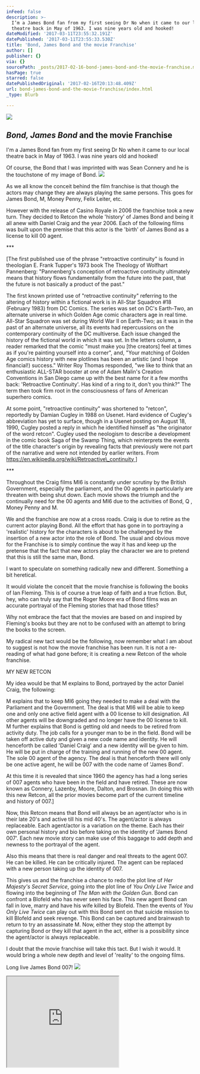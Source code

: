 ```yaml
---
inFeed: false
description: >-
  I’m a James Bond fan from my first seeing Dr No when it came to our local
  theatre back in May of 1963. I was nine years old and hooked!
dateModified: '2017-03-11T23:55:32.191Z'
datePublished: '2017-03-11T23:55:33.530Z'
title: 'Bond, James Bond and the movie Franchise'
author: []
publisher: {}
via: {}
sourcePath: _posts/2017-02-16-bond-james-bond-and-the-movie-franchise.md
hasPage: true
starred: false
datePublishedOriginal: '2017-02-16T20:13:48.409Z'
url: bond-james-bond-and-the-movie-franchise/index.html
_type: Blurb

---
```

![](https://the-grid-user-content.s3-us-west-2.amazonaws.com/a77a3b49-6ef1-4a38-b493-5203bd213f05.jpg)

## _Bond, James Bond_ and the movie Franchise

I'm a James Bond fan from my first seeing Dr No when it came to our local theatre back in May of 1963\. I was nine years old and hooked!

Of course, the Bond that I was imprinted with was Sean Connery and he is the touchstone of my image of Bond.
![](https://the-grid-user-content.s3-us-west-2.amazonaws.com/7be07f0a-429e-4d59-a558-09a27626c918.jpg)

As we all know the conceit behind the film franchise is that though the actors may change they are always playing the same persons. This goes for James Bond, M, Money Penny, Felix Leiter, etc.

However with the release of Casino Royale in 2006 the franchise took a new turn. They decided to Retcon the whole 'history' of James Bond and being it all anew with Daniel Craig and the year 2006\. Each of the following films was built upon the premise that this actor is the 'birth' of James Bond as a license to kill 00 agent.

\*\*\*

\[The first published
use of the phrase "retroactive continuity" is found in theologian E.
Frank Tupper's 1973 book The Theology of Wolfhart Pannenberg:
"Pannenberg's conception of retroactive continuity ultimately means that
history flows fundamentally from the future into the past, that the future is
not basically a product of the past."

The first known printed use of "retroactive continuity" referring to the altering of
history within a fictional work is in All-Star Squadron \#18 (February 1983)
from DC Comics. The series was set on DC's Earth-Two, an alternate universe in
which Golden Age comic characters age in real time. All-Star Squadron was set
during World War II on Earth-Two; as it was in the past of an alternate
universe, all its events had repercussions on the contemporary continuity of
the DC multiverse. Each issue changed the history of the fictional world in
which it was set. In the letters column, a reader remarked that the comic
"must make you \[the creators\] feel at times as if you're painting yourself
into a corner", and, "Your matching of Golden Age comics history with
new plotlines has been an artistic (and I hope financial!) success."
Writer Roy Thomas responded, "we like to think that an enthusiastic
ALL-STAR booster at one of Adam Malin's Creation Conventions in San Diego came
up with the best name for it a few months back: 'Retroactive Continuity'. Has
kind of a ring to it, don't you think?" The term then took firm root in
the consciousness of fans of American superhero comics.

At some point,
"retroactive continuity" was shortened to "retcon",
reportedly by Damian Cugley in 1988 on Usenet. Hard evidence of Cugley's
abbreviation has yet to surface, though in a Usenet posting on August 18, 1990,
Cugley posted a reply in which he identified himself as "the originator of
the word retcon".  Cugley used the neologism to describe a development in the comic book Saga of the Swamp Thing, which reinterprets the events of the title character's origin by revealing facts that previously were not part of the narrative and were not intended by earlier writers. From [https://en.wikipedia.org/wiki/Retroactive\_continuity ][0]\]

\*\*\*

Throughout the Craig films MI6 is constantly under scrutiny by the British Government, especially the parliament, and the 00 agents in particularly are threaten with being shut down. Each movie shows the triumph and the continually need for the 00 agents and MI6 due to the activities of Bond, Q , Money Penny and M.

We and the franchise are now at a cross roads. Craig is due to retire as the current actor playing Bond. All the effort that has gone in to portraying a 'realistic' history for the characters is about to be challenged by the insertion of a new actor into the role of Bond. The usual and obvious move for the Franchise is to simply continue the way it has and keep up the pretense that the fact that new actors play the character we are to pretend
that this is still the same man, Bond.

I want to speculate on something radically new and different. Something a bit heretical.

It would violate the conceit that the movie franchise is following the books of Ian Fleming. This is of course a true leap of faith and a true fiction. But, hey, who can truly say that the Roger Moore era of Bond films was an accurate portrayal of the Fleming stories that had those titles? 

Why not embrace the fact that the movies are based on and inspired by Fleming's books but they are not to be confused with an attempt to bring the books to the screen.

My radical new tact would be the following, now remember what I am about to suggest is not how the movie franchise has been run. It is not a re-reading of what had gone before; it is creating a new Retcon of the whole franchise.

MY NEW RETCON

My idea would be that M explains to Bond, portrayed by the actor Daniel Craig, the following:

M explains that to keep MI6 going they needed to make a deal
with the Parliament and the Government. The deal is that MI6 will be able to
keep one and only one active field agent with a 00 license to kill designation.
All other agents will be downgraded and no longer have the 00 license to kill.
M further explains that Bond is getting old and needs to be retired from
activity duty. The job calls for a younger man to be in the field. Bond will be
taken off active duty and given a new code name and identity. He will
henceforth be called 'Daniel Craig' and a new identity will be given to him. He
will be put in charge of the training and running of the new 00 agent. The sole
00 agent of the agency. The deal is that henceforth there will only be one
active agent, he will be 007 with the code name of 'James Bond'. 

At this time it is revealed that since 1960 the agency has had a long series of 007 agents who have been in the field and have retired.
These are now known as Connery, Lazenby, Moore, Dalton, and Brosnan. \[In doing
this with this new Retcon, all the prior movies become part of the current
timeline and history of 007.\]

Now, this Retcon means that Bond will always be an agent/actor who is in their late 20's and active till his mid 40's. The agent/actor is always replaceable. Each agent/actor is a variation on the theme. Each has their own personal history and bio before taking on the
identity of 'James Bond 007'. Each new movie story can make use of this baggage
to add depth and newness to the portrayal of the agent. 

Also this means that there is real danger and real threats to the agent 007\. He can be killed. He can be critically injured. The agent can be replaced with a new person taking up the identity of 007\.

This gives us and the franchise a chance to redo the plot line of _Her Majesty's Secret Service_, going into the plot line of _You Only Live Twice_ and flowing into the beginning of _The Man with the Golden Gun_. Bond can confront a Blofeld who has never seen his face. This new agent Bond can fall in love, marry and have his wife killed by Blofeld. Then the events of _You Only Live Twice_ can play out with this Bond sent on that suicide mission to kill Blofeld and seek revenge. This Bond can be captured and brainwash to return to try an assassinate M. Now, either they stop the attempt by capturing Bond or they kill that agent in the act, either is a possibility since the agent/actor is always replaceable.

I doubt that the movie franchise will take this tact. But I wish it would. It would bring a whole new depth and level of 'reality' to the ongoing films.

Long live James Bond 007!
![](https://the-grid-user-content.s3-us-west-2.amazonaws.com/7f0ef0fc-9bac-4313-877b-f16c0a0e1e36.png)

<iframe src="https://the-grid.github.io/ed-userhtml/?g=eJxNkUFPwzAMhe_9FVGRWCutCSAhIdruMIkDl12AE0IoS5wt3ZpUcVqoEP8ddyuIWxx_es9-rrQdmNV1arZF8D6mq0rQ1yqpUAXbxVVmeqei9S7TS4ZLYnP2lTA2yMAaqk2DrGaa7yA-HKEFF3E9PsvdRraQYf569VYSbQ3L_jPr8VFnJJWzALEPbmJmIRVARpg5Uiipwa2mntVnjGNQVKZCKO8cqMiNVLD1_sAdRAHu_eVJoD7wBi8-zbY91teXAwSkJerhht-lkwzNzTsZyGPjNXDrEEJcg_EBsnmvvEy-M-1VP02yZItzIgt6_foVDZLPIs_LSsx5JUk1RaqOEvGUqvLtKZWUaRllsQ9g6nQfY4f3QsQ97ILVXFphrNPF6PtQfMhRzLTr285jJKXbv8v8ANFaj7U" height="244" style=""></iframe>



[0]: https://en.wikipedia.org/wiki/Retroactive_continuity